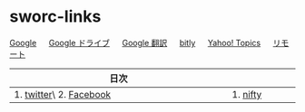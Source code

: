# sworc-links

[Google](http://www.google.co.jp/) 　 [Google ドライブ](https://drive.google.com/drive) 　 [Google 翻訳](https://translate.google.co.jp/?hl=ja&tab=rT) 　 [bitly](https://bitly.com/) 　 [Yahoo! Topics](https://news.yahoo.co.jp/topics) 　 [リモート](https://remotedesktop.google.com/access/)

| 日次　　　　　　　　　　　　　　　　　　　　　　 | その他　　　　　　　　　　　　　　　　　　　　　　 |
| ------------- | ------------- |
| 1. [twitter](https://twitter.com/i/flow/login)\ 2. [Facebook](https://www.facebook.com/home.php) | 1. [nifty](https://mail.nifty.com/mailer/)  |

